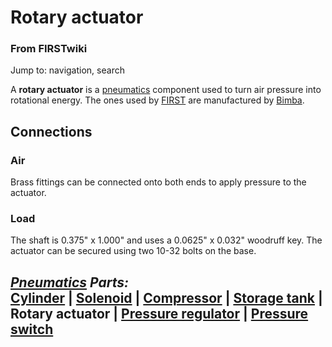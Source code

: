 # Rotary actuator

### From FIRSTwiki

Jump to: navigation, search

A **rotary actuator** is a [pneumatics](Pneumatics "Pneumatics" )
component used to turn air pressure into rotational energy. The ones used by
[FIRST](first) are manufactured by
[Bimba](http://www.bimba.com "http://www.bimba.com" ).


## Connections


### Air

Brass fittings can be connected onto both ends to apply pressure to the
actuator.


### Load

The shaft is 0.375" x 1.000" and uses a 0.0625" x 0.032" woodruff key. The
actuator can be secured using two 10-32 bolts on the base.

_**[Pneumatics](Pneumatics "Pneumatics" ) Parts:**_  
[Cylinder](Cylinder "Cylinder" ) | [Solenoid](Solenoid
"Solenoid" ) | [Compressor](Compressor "Compressor" ) | [Storage
tank](Storage_tank "Storage tank" ) | **Rotary actuator** |
[Pressure regulator](Pressure_regulator "Pressure regulator" ) |
[Pressure switch](Pressure_switch "Pressure switch" )  
---  
  
